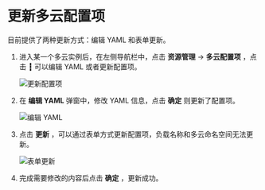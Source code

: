 # 更新多云配置项

目前提供了两种更新方式：编辑 YAML 和表单更新。

1. 进入某一个多云实例后，在左侧导航栏中，点击 __资源管理__ -> __多云配置项__ ，点击 __┇__ 可以编辑 YAML 或者更新配置项。

    ![更新配置项](https://docs.daocloud.io/daocloud-docs-images/docs/kairship/images/up-configmap01.png)

2. 在 __编辑 YAML__ 弹窗中，修改 YAML 信息，点击 __确定__ 则更新了配置项。

    ![编辑 YAML](https://docs.daocloud.io/daocloud-docs-images/docs/kairship/images/up-configmap02.png)

3. 点击 __更新__ ，可以通过表单方式更新配置项，负载名称和多云命名空间无法更新。

    ![表单更新](https://docs.daocloud.io/daocloud-docs-images/docs/kairship/images/up-configmap03.png)

4. 完成需要修改的内容后点击 __确定__ ，更新成功。
